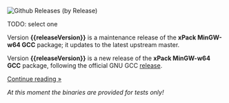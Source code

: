 ![Github Releases (by Release)](https://img.shields.io/github/downloads/xpack-dev-tools/mingw-w64-gcc-xpack/v{{releaseVersion}}/total.svg)

TODO: select one

Version **{{releaseVersion}}** is a maintenance release of the **xPack MinGW-w64 GCC** package; it updates to the latest upstream master.

Version **{{releaseVersion}}** is a new release of the **xPack MinGW-w64 GCC** package, following the official GNU GCC [release](https://gcc.gnu.org/releases.html).

[Continue reading »](will-be-updated-shortly)

_At this moment the binaries are provided for tests only!_
